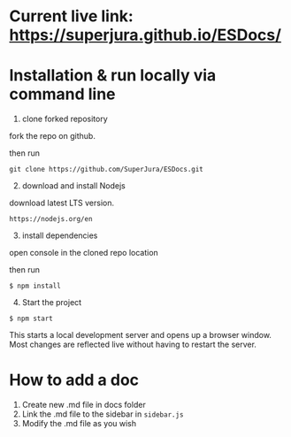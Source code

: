 # Current live link: https://superjura.github.io/ESDocs/

# Installation & run locally via command line

1. clone forked repository

fork the repo on github.

then run 
```
git clone https://github.com/SuperJura/ESDocs.git
```
2. download and install Nodejs

download latest LTS version.
```
https://nodejs.org/en
```
3. install dependencies

open console in the cloned repo location

then run
```
$ npm install
```
4. Start the project
```
$ npm start
```

This starts a local development server and opens up a browser window. Most changes are reflected live without having to restart the server.

# How to add a doc

1. Create new .md file in docs folder
2. Link the .md file to the sidebar in ``` sidebar.js ```
3. Modify the .md file as you wish